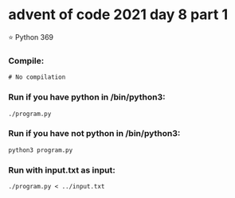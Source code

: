 # advent of code 2021 day 8 part 1
⭐ Python 369
### Compile:
```
# No compilation
```
### Run if you have python in /bin/python3:
```
./program.py
```
### Run if you have not python in /bin/python3:
```
python3 program.py
```
### Run with input.txt as input:
```
./program.py < ../input.txt
```
